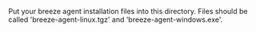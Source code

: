 Put your breeze agent installation files into this directory. Files should be called 'breeze-agent-linux.tgz' and 'breeze-agent-windows.exe'.
